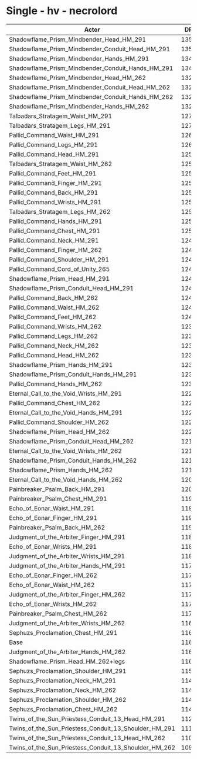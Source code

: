 # Single - hv - necrolord
| Actor | DPS | Increase |
|---|:---:|:---:|
|Shadowflame_Prism_Mindbender_Head_HM_291|13546|16.50%|
|Shadowflame_Prism_Mindbender_Conduit_Head_HM_291|13535|16.40%|
|Shadowflame_Prism_Mindbender_Hands_HM_291|13445|15.63%|
|Shadowflame_Prism_Mindbender_Conduit_Hands_HM_291|13443|15.61%|
|Shadowflame_Prism_Mindbender_Head_HM_262|13279|14.20%|
|Shadowflame_Prism_Mindbender_Conduit_Head_HM_262|13275|14.17%|
|Shadowflame_Prism_Mindbender_Conduit_Hands_HM_262|13244|13.91%|
|Shadowflame_Prism_Mindbender_Hands_HM_262|13241|13.87%|
|Talbadars_Stratagem_Waist_HM_291|12782|9.93%|
|Talbadars_Stratagem_Legs_HM_291|12771|9.83%|
|Pallid_Command_Waist_HM_291|12613|8.47%|
|Pallid_Command_Legs_HM_291|12607|8.43%|
|Pallid_Command_Head_HM_291|12593|8.31%|
|Talbadars_Stratagem_Waist_HM_262|12593|8.30%|
|Pallid_Command_Feet_HM_291|12586|8.24%|
|Pallid_Command_Finger_HM_291|12579|8.19%|
|Pallid_Command_Back_HM_291|12548|7.92%|
|Pallid_Command_Wrists_HM_291|12533|7.79%|
|Talbadars_Stratagem_Legs_HM_262|12524|7.71%|
|Pallid_Command_Hands_HM_291|12518|7.66%|
|Pallid_Command_Chest_HM_291|12501|7.51%|
|Pallid_Command_Neck_HM_291|12497|7.48%|
|Pallid_Command_Finger_HM_262|12444|7.03%|
|Pallid_Command_Shoulder_HM_291|12444|7.02%|
|Pallid_Command_Cord_of_Unity_265|12433|6.93%|
|Shadowflame_Prism_Head_HM_291|12429|6.89%|
|Shadowflame_Prism_Conduit_Head_HM_291|12427|6.88%|
|Pallid_Command_Back_HM_262|12419|6.80%|
|Pallid_Command_Waist_HM_262|12419|6.80%|
|Pallid_Command_Feet_HM_262|12405|6.69%|
|Pallid_Command_Wrists_HM_262|12397|6.62%|
|Pallid_Command_Legs_HM_262|12366|6.35%|
|Pallid_Command_Neck_HM_262|12364|6.33%|
|Pallid_Command_Head_HM_262|12355|6.25%|
|Shadowflame_Prism_Hands_HM_291|12343|6.16%|
|Shadowflame_Prism_Conduit_Hands_HM_291|12340|6.13%|
|Pallid_Command_Hands_HM_262|12338|6.11%|
|Eternal_Call_to_the_Void_Wrists_HM_291|12292|5.71%|
|Pallid_Command_Chest_HM_262|12260|5.44%|
|Eternal_Call_to_the_Void_Hands_HM_291|12258|5.42%|
|Pallid_Command_Shoulder_HM_262|12257|5.41%|
|Shadowflame_Prism_Head_HM_262|12251|5.36%|
|Shadowflame_Prism_Conduit_Head_HM_262|12187|4.81%|
|Eternal_Call_to_the_Void_Wrists_HM_262|12164|4.61%|
|Shadowflame_Prism_Conduit_Hands_HM_262|12158|4.56%|
|Shadowflame_Prism_Hands_HM_262|12154|4.52%|
|Eternal_Call_to_the_Void_Hands_HM_262|12070|3.80%|
|Painbreaker_Psalm_Back_HM_291|12038|3.53%|
|Painbreaker_Psalm_Chest_HM_291|11969|2.93%|
|Echo_of_Eonar_Waist_HM_291|11943|2.72%|
|Echo_of_Eonar_Finger_HM_291|11923|2.54%|
|Painbreaker_Psalm_Back_HM_262|11903|2.37%|
|Judgment_of_the_Arbiter_Finger_HM_291|11877|2.15%|
|Echo_of_Eonar_Wrists_HM_291|11864|2.04%|
|Judgment_of_the_Arbiter_Wrists_HM_291|11821|1.67%|
|Judgment_of_the_Arbiter_Hands_HM_291|11791|1.41%|
|Echo_of_Eonar_Finger_HM_262|11780|1.31%|
|Echo_of_Eonar_Waist_HM_262|11760|1.14%|
|Judgment_of_the_Arbiter_Finger_HM_262|11736|0.93%|
|Echo_of_Eonar_Wrists_HM_262|11734|0.91%|
|Painbreaker_Psalm_Chest_HM_262|11731|0.89%|
|Judgment_of_the_Arbiter_Wrists_HM_262|11694|0.57%|
|Sephuzs_Proclamation_Chest_HM_291|11653|0.22%|
|Base|11628|0.00%|
|Judgment_of_the_Arbiter_Hands_HM_262|11616|-0.10%|
|Shadowflame_Prism_Head_HM_262+legs|11607|-0.17%|
|Sephuzs_Proclamation_Shoulder_HM_291|11590|-0.32%|
|Sephuzs_Proclamation_Neck_HM_291|11472|-1.34%|
|Sephuzs_Proclamation_Neck_HM_262|11470|-1.36%|
|Sephuzs_Proclamation_Shoulder_HM_262|11415|-1.83%|
|Sephuzs_Proclamation_Chest_HM_262|11414|-1.84%|
|Twins_of_the_Sun_Priestess_Conduit_13_Head_HM_291|11292|-2.88%|
|Twins_of_the_Sun_Priestess_Conduit_13_Shoulder_HM_291|11146|-4.14%|
|Twins_of_the_Sun_Priestess_Conduit_13_Head_HM_262|11079|-4.72%|
|Twins_of_the_Sun_Priestess_Conduit_13_Shoulder_HM_262|10975|-5.61%|
